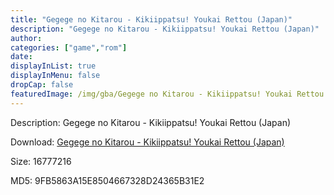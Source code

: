 ```yaml
---
title: "Gegege no Kitarou - Kikiippatsu! Youkai Rettou (Japan)"
description: "Gegege no Kitarou - Kikiippatsu! Youkai Rettou (Japan)"
author: 
categories: ["game","rom"]
date: 
displayInList: true
displayInMenu: false
dropCap: false
featuredImage: /img/gba/Gegege no Kitarou - Kikiippatsu! Youkai Rettou [Japan].jpg
---
```


Description: Gegege no Kitarou - Kikiippatsu! Youkai Rettou (Japan)

Download: <a style="text-decoration:underline;" href="https://mega.nz/#!TeYina7B!oBkBhJp0WLie5ejP1eouUVjvnBQcW-yBMQZ1cik5yqE" target = "_blank" rel = "nofollow" > Gegege no Kitarou - Kikiippatsu! Youkai Rettou (Japan)</a>

Size: 16777216

MD5: 9FB5863A15E8504667328D24365B31E2

